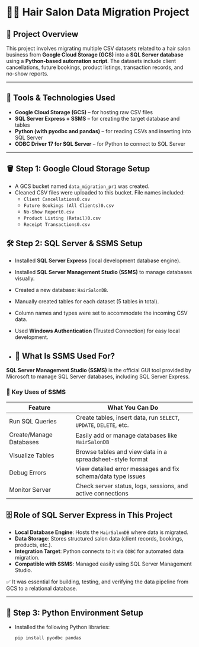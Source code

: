 # 💇‍♂️ Hair Salon Data Migration Project

## 📌 Project Overview

This project involves migrating multiple CSV datasets related to a hair salon business from **Google Cloud Storage (GCS)** into a **SQL Server database** using a **Python-based automation script**. The datasets include client cancellations, future bookings, product listings, transaction records, and no-show reports.

---

## 🧰 Tools & Technologies Used

- **Google Cloud Storage (GCS)** – for hosting raw CSV files
- **SQL Server Express + SSMS** – for creating the target database and tables
- **Python (with pyodbc and pandas)** – for reading CSVs and inserting into SQL Server
- **ODBC Driver 17 for SQL Server** – for Python to connect to SQL Server

---

## 🪣 Step 1: Google Cloud Storage Setup

- A GCS bucket named `data_migration_pr1` was created.
- Cleaned CSV files were uploaded to this bucket. File names included:
  - `Client Cancellations0.csv`
  - `Future Bookings (All Clients)0.csv`
  - `No-Show Report0.csv`
  - `Product Listing (Retail)0.csv`
  - `Receipt Transactions0.csv`



## 🛠️ Step 2: SQL Server & SSMS Setup

- Installed **SQL Server Express** (local development database engine).
- Installed **SQL Server Management Studio (SSMS)** to manage databases visually.
- Created a new database: `HairSalonDB`.
- Manually created tables for each dataset (5 tables in total).
- Column names and types were set to accommodate the incoming CSV data.
- Used **Windows Authentication** (Trusted Connection) for easy local development.

- ## 🧰 What Is SSMS Used For?

**SQL Server Management Studio (SSMS)** is the official GUI tool provided by Microsoft to manage SQL Server databases, including SQL Server Express.

### 🔧 Key Uses of SSMS

| Feature               | What You Can Do                                                     |
|------------------------|---------------------------------------------------------------------|
| Run SQL Queries        | Create tables, insert data, run `SELECT`, `UPDATE`, `DELETE`, etc. |
| Create/Manage Databases| Easily add or manage databases like `HairSalonDB`                 |
| Visualize Tables       | Browse tables and view data in a spreadsheet-style format          |
| Debug Errors           | View detailed error messages and fix schema/data type issues       |
| Monitor Server         | Check server status, logs, sessions, and active connections        |

## 🗄️ Role of SQL Server Express in This Project

- **Local Database Engine**: Hosts the `HairSalonDB` where data is migrated.
- **Data Storage**: Stores structured salon data (client records, bookings, products, etc.).
- **Integration Target**: Python connects to it via `ODBC` for automated data migration.
- **Compatible with SSMS**: Managed easily using SQL Server Management Studio.

✅ It was essential for building, testing, and verifying the data pipeline from GCS to a relational database.


---

## 🔌 Step 3: Python Environment Setup

- Installed the following Python libraries:
  ```bash
  pip install pyodbc pandas

